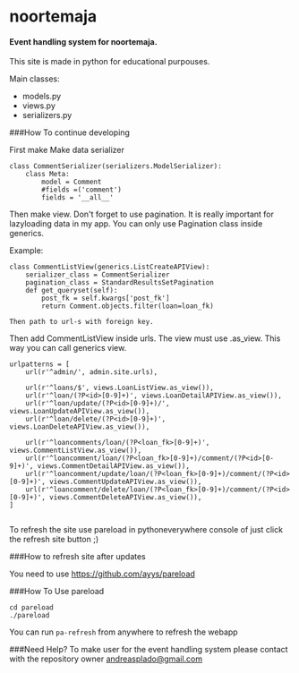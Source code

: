 # noortemaja

#### Event handling system for noortemaja.

This site is made in python for educational purpouses.




Main classes:
* models.py
* views.py
* serializers.py

###How To continue developing

First make Make data serializer

```
class CommentSerializer(serializers.ModelSerializer):
    class Meta:
        model = Comment
        #fields =('comment')
        fields = '__all__'
```

Then make view. Don't forget to use pagination. It is really important for lazyloading data in my app.
You can only use Pagination class inside generics.

Example:

```
class CommentListView(generics.ListCreateAPIView):
    serializer_class = CommentSerializer
    pagination_class = StandardResultsSetPagination
    def get_queryset(self):
        post_fk = self.kwargs['post_fk']
        return Comment.objects.filter(loan=loan_fk)

Then path to url-s with foreign key.
```
Then add CommentListView inside urls. The view must use .as_view. This way you can call generics view.

```
urlpatterns = [
    url(r'^admin/', admin.site.urls),

    url(r'^loans/$', views.LoanListView.as_view()),
    url(r'^loan/(?P<id>[0-9]+)', views.LoanDetailAPIView.as_view()),
    url(r'^loan/update/(?P<id>[0-9]+)/', views.LoanUpdateAPIView.as_view()),
    url(r'^loan/delete/(?P<id>[0-9]+)', views.LoanDeleteAPIView.as_view()),

    url(r'^loancomments/loan/(?P<loan_fk>[0-9]+)', views.CommentListView.as_view()),
    url(r'^loancomment/loan/(?P<loan_fk>[0-9]+)/comment/(?P<id>[0-9]+)', views.CommentDetailAPIView.as_view()),
    url(r'^loancomment/update/loan/(?P<loan_fk>[0-9]+)/comment/(?P<id>[0-9]+)', views.CommentUpdateAPIView.as_view()),
    url(r'^loancomment/delete/loan/(?P<loan_fk>[0-9]+)/comment/(?P<id>[0-9]+)', views.CommentDeleteAPIView.as_view()),
]


```











To refresh the site use pareload in pythoneverywhere console of just click the refresh site button ;)



###How to refresh site after updates

You need to use https://github.com/ayys/pareload

###How To Use pareload

```
cd pareload
./pareload

```
You can run 
    ```
    pa-refresh
    ``` from anywhere to refresh the webapp

###Need Help?
To make user for the event handling system please contact with the repository owner andreasplado@gmail.com
